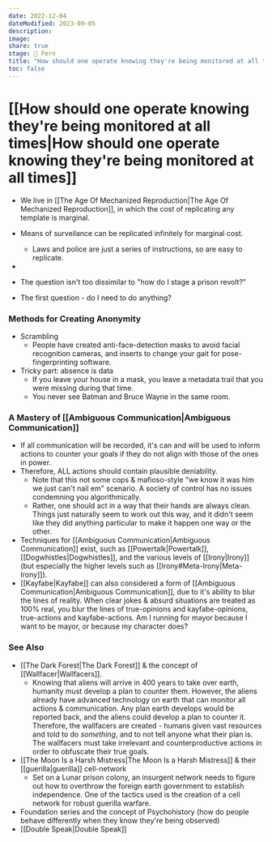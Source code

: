 ```yaml
---
date: 2022-12-04
dateModified: 2023-09-05
description: 
image: 
share: true
stage: 🌿 Fern
title: "How should one operate knowing they're being monitored at all times"
toc: false
---
```


# [[How should one operate knowing they're being monitored at all times|How should one operate knowing they're being monitored at all times]]

- We live in [[The Age Of Mechanized Reproduction|The Age Of Mechanized Reproduction]], in which the cost of replicating any template is marginal. 
- Means of surveilance can be replicated infinitely for marginal cost.
	- Laws and police are just a series of instructions, so are easy to replicate.
- 
- The question isn't too dissimilar to "how do I stage a prison revolt?"

- The first question - do I need to do anything?

### Methods for Creating Anonymity

- Scrambling
	- People have created anti-face-detection masks to avoid facial recognition cameras, and inserts to change your gait for pose-fingerprinting software.
- Tricky part: absence is data
	- If you leave your house in a mask, you leave a metadata trail that you were missing during that time.
	- You never see Batman and Bruce Wayne in the same room.

### A Mastery of [[Ambiguous Communication|Ambiguous Communication]]

- If all communication will be recorded, it's can and will be used to inform actions to counter your goals if they do not align with those of the ones in power.
- Therefore, ALL actions should contain plausible deniability.
	- Note that this not some cops & mafioso-style "we know it was him we just can't nail em" scenario. A society of control has no issues condemning you algorithmically.
	- Rather, one should act in a way that their hands are always clean. Things just naturally seem to work out this way, and it didn't seem like they did anything particular to make it happen one way or the other. 
- Techniques for [[Ambiguous Communication|Ambiguous Communication]] exist, such as [[Powertalk|Powertalk]], [[Dogwhistles|Dogwhistles]], and the various levels of [[Irony|Irony]] (but especially the higher levels such as [[Irony#Meta-Irony|Meta-Irony]]). 
- [[Kayfabe|Kayfabe]] can also considered a form of [[Ambiguous Communication|Ambiguous Communication]], due to it's ability to blur the lines of reality. When clear jokes & absurd situations are treated as 100% real, you blur the lines of true-opinions and kayfabe-opinions, true-actions and kayfabe-actions. Am I running for mayor because I want to be mayor, or because my character does?

### See Also

- [[The Dark Forest|The Dark Forest]] & the concept of [[Wallfacer|Wallfacers]].
	- Knowing that aliens will arrive in 400 years to take over earth, humanity must develop a plan to counter them. However, the aliens already have advanced technology on earth that can monitor all actions & communication. Any plan earth develops would be reported back, and the aliens could develop a plan to counter it.
	  Therefore, the wallfacers are created - humans given vast resources and told to do _something_, and to not tell anyone what their plan is. The wallfacers must take irrelevant and counterproductive actions in order to obfuscate their true goals.
- [[The Moon Is a Harsh Mistress|The Moon Is a Harsh Mistress]] & their [[guerilla|guerilla]] cell-network
	- Set on a Lunar prison colony, an insurgent network needs to figure out how to overthrow the foreign earth government to establish independence. One of the tactics used is the creation of a cell network for robust guerilla warfare.
- Foundation series and the concept of Psychohistory (how do people behave differently when they know they're being observed)
- [[Double Speak|Double Speak]]
